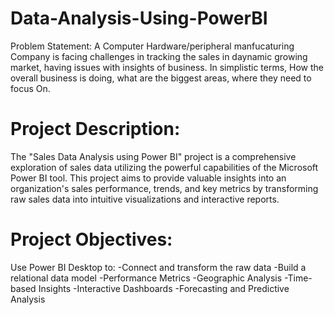 # Data-Analysis-Using-PowerBI
Problem Statement: A Computer Hardware/peripheral manfucaturing Company is facing challenges in tracking the sales in daynamic growing market, having issues with insights of business. In simplistic terms, How the overall business is doing, what are the biggest areas, where they need to focus On.

# Project Description: 
The "Sales Data Analysis using Power BI" project is a comprehensive exploration of sales data utilizing the powerful capabilities of the Microsoft Power BI tool. This project aims to provide valuable insights into an organization's sales performance, trends, and key metrics by transforming raw sales data into intuitive visualizations and interactive reports.

# Project Objectives:
Use Power BI Desktop to:
      -Connect and transform the raw data
      -Build a relational data model
      -Performance Metrics
      -Geographic Analysis
      -Time-based Insights
      -Interactive Dashboards
      -Forecasting and Predictive Analysis


